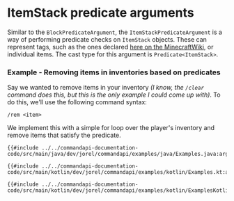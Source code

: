 # ItemStack predicate arguments

Similar to the `BlockPredicateArgument`, the `ItemStackPredicateArgument` is a way of performing predicate checks on `ItemStack` objects. These can represent tags, such as the ones declared [here on the MinecraftWiki](https://minecraft.gamepedia.com/Tag#Items), or individual items. The cast type for this argument is `Predicate<ItemStack>`.

<div class="example">

### Example - Removing items in inventories based on predicates

Say we wanted to remove items in your inventory _(I know, the `/clear` command does this, but this is the only example I could come up with)_. To do this, we'll use the following command syntax:

```mccmd
/rem <item>
```

We implement this with a simple for loop over the player's inventory and remove items that satisfy the predicate.

<div class="multi-pre">

```java,Java
{{#include ../../commandapi-documentation-code/src/main/java/dev/jorel/commandapi/examples/java/Examples.java:argumentItemStackPredicate1}}
```

```kotlin,Kotlin
{{#include ../../commandapi-documentation-code/src/main/kotlin/dev/jorel/commandapi/examples/kotlin/Examples.kt:argumentItemStackPredicate1}}
```

```kotlin,Kotlin_DSL
{{#include ../../commandapi-documentation-code/src/main/kotlin/dev/jorel/commandapi/examples/kotlin/ExamplesKotlinDSL.kt:argumentItemStackPredicate1}}
```

</div>

</div>
